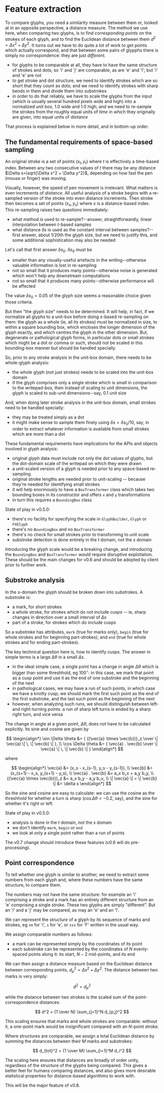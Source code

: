 # Feature extraction

To compare glyphs, you need a similarity measure between them or, looked at in an opposite perspective, a distance measure.
The method we use here, when comparing two glyphs, is to find _corresponding points_ on the strokes of each
glyph, and to find the Euclidean distance between them $d^2 = \Delta x^2 + \Delta y^2$.  It turns out we have to do quite a lot
of work to get points which actually correspond, and that between some pairs of glypphs there is simply no correspondence: they
are just _different_.

* for glyphs to be comparable at all, they have to have the same structure of strokes and dots; so 'i' and 'j' are comparable, as are 'e' and 'l';
  but 'i' and 'e' are not
* to get stroke and dot structure, we need to identify strokes which are so short that they count as dots; and we need to identify strokes with
  sharp bends in them and divide them into substrokes
* in order to do that reliably, we have to scale the glyphs from the input (which is usually several hundred pixels wide and high) into a
  normalized unit box, 1.0 wide and 1.0 high; and we need to re-sample the strokes from the roughly equal units of _time_ in which they originally
  are given, into equal units of _distance_

That process is explained below in more detail, and in bottom-up order.

## The fundamental requirements of space-based sampling

An original stroke is a set of points $(x_t,y_t)$ where $t$ is effectively a time-based index.  Between any two
consecutive values of $t$ there may be any distance $\Delta s=\sqrt{\Delta x^2 + \Delta y^2}$, depending on how fast
the pen (mouse or finger) was moving.

Visually, however, the speed of pen movement is irrelevant.  What matters is even increments of _distance_.  All useful
analysis of a stroke begins with a re-sampled version of the stroke into even distance increments.  Then stroke then
becomes a set of points $(x_s,y_s)$ where $s$ is a distance-based index.  This re-sampling raises two questions immediately:

* what method is used to re-sample?--answer, straightforwardly, linear interpolation between $t$-based samples
* what distance $\delta s$ is used as the constant interval between samples?--first answer, about 1/20th the glyph size,
  but we need to justify this, and some additional sophistication may also be needed

Let's call that first answer $\delta s_0$.  $\delta s_0$ must be

* smaller than any visually-useful artefacts in the writing--otherwise valuable information is lost in re-sampling
* not so small that it produces many points--otherwise noise is generated which won't help any downstream computations
* not so small that it produces many points--otherwise performance will be affected

The value $\delta s_0=0.05$ of the glyph size seems a reasonable choice given those criteria.

But then "the glyph size" needs to be determined.  It will help, in fact, if we normalize all glyphs to a unit-box
before doing $s$-based re-sampling on them: the glyph as a whole (ie, all its strokes) must be normalized in size,
to within a square bounding box, which encloses the longer dimension of the glyph exactly, and which centres the
glyph in the other dimension.  But, degenerate or pathological glyph forms, in particular dots or small strokes
which might be a dot or comma or such, should not be scaled in this bounding-box manner but should be handled specially.

So, prior to any stroke analysis in the unit-box domain, there needs to be whole-glyph analysis:

* the whole glyph (not just strokes) needs to be scaled into the unit-box domain
* if the glyph comprises only a single stroke which is small in comparison to the writepad-box, then instead of scaling to unit
  dimensions, the glyph is scaled to sub-unit dimensions--say, 0.1 unit size

And, when doing later stroke analysis in the unit-box domain, small strokes need to be handled specially:

* they may be treated simply as a dot
* it might make sense to sample them finely using $\delta s=\delta s_0/10$, say, in order to extract whatever information is available
  from small strokes which are more than a dot

These fundamental requirements have implications for the APIs and objects involved in glyph analysis:

* original glyph data must include not only the dot values of glyphs, but the dot-domain scale of the writepad on which they were drawn
* a unit-scaled version of a glyph is needed prior to any space-based re-sampling
* original stroke lengths are needed prior to unit-scaling -- because they're needed for identifying small strokes
* it will help enormously to have a `BoxTransformer` class which takes two bounding boxes in its constructor and offers `x` and `y`
  transformations
* in turn this requires a `BoundingBox` class

State of play in v0.5.0:

* there's no facility for specifying the scale in `GlyphBuilder`, `Glyph` or `FXGlyph`
* there's no `BoundingBox` and no `BoxTransformer`
* there's no check for small strokes prior to transforming to unit scale
* substroke detection is done entirely in the $t$ domain, not the $s$ domain

Introducing the glyph scale would be a breaking change, and introducing the `BoundingBox` and `BoxTransformer` would
require disruptive exploitation.  These should be the main changes for v0.6 and should be adopted by client prior to
further work.

## Substroke analysis

In the $s$-domain the glyph should be broken down into substrokes.  A substroke is:

* a mark, for short strokes
* a whole stroke, for strokes which do not include _cusps_ -- ie, sharp changes in direction over a small interval of $\Delta s$
* part of a stroke, for strokes which do include cusps

So a substroke has attributes, `mark` (true for marks only), `begin` (true for whole strokes and for beginning part-strokes),
and `end` (true for whole strokes and for ending part-strokes).

The key technical question here is, how to identify cusps.  The answer in simple terms is a large $\Delta \theta$ in a small $\Delta s$.

* in the ideal simple case, a single point has a change in angle $\Delta \theta$ which is bigger than some threshhold, eg $100^\circ$:
  in this case, we mark that point as a cusp point and use it as the end of one substroke and the beginning of the next
* in pathological cases, we may have a run of such points, in which case we have a knotty cusp; we should mark the first such point as
  the end of the first substroke, and the last such point as the beginning of the next
* however, when analyzing such runs, we should distinguish between left- and right-turning points: a run of sharp left turns is ended
  by a sharp right turn, and vice versa

The change in angle at a given point, $\Delta \theta$, does not have to be calculated explicitly.  Its sine and cosine are given by

$$
\begin{align*}
\sin \Delta \theta &= { {(\vec{a} \times \vec{b})}_z \over \| \vec{a} \| \, \| \vec{b} \| }, \\
\cos \Delta \theta &= { \vec{a} . \vec{b} \over \| \vec{a} \| \, \| \vec{b} \| }
\end{align*}
$$

where

$$
\begin{align*}
\vec{a} &= (x_s - x_{s-1}, y_s - y_{s-1}), \\
\vec{b} &= (x_{s+1} - x_s, y_{s+1} - y_s), \\
\vec{a} . \vec{b} &= a_x b_x + a_y b_y, \\
{(\vec{a} \times \vec{b})}_z &= a_x b_y - a_y b_x, \\
\| \vec{a} \| = \| \vec{b} \| &= \delta s
\end{align*}
$$

So the sine and cosine are easy to calculate: we can use the cosine as the threshhold for whether a turn is sharp ($\cos \Delta \theta < -0.2$, say),
and the sine for whether it's right or left.

State of play in v0.5.0:

* analysis is done in the $t$ domain, not the $s$ domain
* we don't identify `mark`, `begin` or `end`
* we look at only a single point rather than a run of points

The v0.7 change should introduce these features (v0.6 will do pre-processing).

## Point correspondence

To tell whether one glyph is similar to another, we need to extract some numbers from each glyph and, where these numbers have the
same structure, to compare them.

The numbers may not have the same structure: for example an 'i' comprising a stroke and a mark has an entirely different structure from an 'e'
comprising a single stroke.  These two glyphs are simply "different".  But an 'i' and a 'j' may be compared, as may an 'e' and an 'l'.

We can represent the _structure_ of a glyph by its sequence of marks and strokes, eg `sm` for 'i', `s` for 'e', or `sss` for 'F' written in the usual way.

We assign comparable numbers as follows:

* a mark can be represented simply by the coordinates of its point
* each substroke can be represented by the coordinates of $N$ evenly-spaced points along it: its start, $N-2$ mid-points, and its end

We can then assign a distance measure based on the Euclidean distance between corresponding points, $d_p^2 = \Delta x^2 + \Delta y^2$.  The
distance between two marks is very simply:

$$
d^2 = d_p^2
$$

while the distance between two strokes is the scaled sum of the point-correspondence distances:

$$
d^2 = {1 \over N} \sum_{j=1}^N d_{p,j}^2
$$

This scaling ensures that marks and whole strokes are comparable: without it, a one-point mark would be insignificant compared with an $N$-point stroke.

Where structures are comparable, we assign a total Euclidean distance by summing the distances between their $M$ marks and substrokes:

$$
d_{tot}^2 = {1 \over M} \sum_{i=1}^M d_i^2
$$

The scaling here ensures that distances are broadly of order unity, regardless of the structure of the glyphs being compared.  This gives a better
feel for humans comparing distances, and also gives more desirable statistical properties for distance-based algorithms to work with.

This will be the major feature of v0.8.
